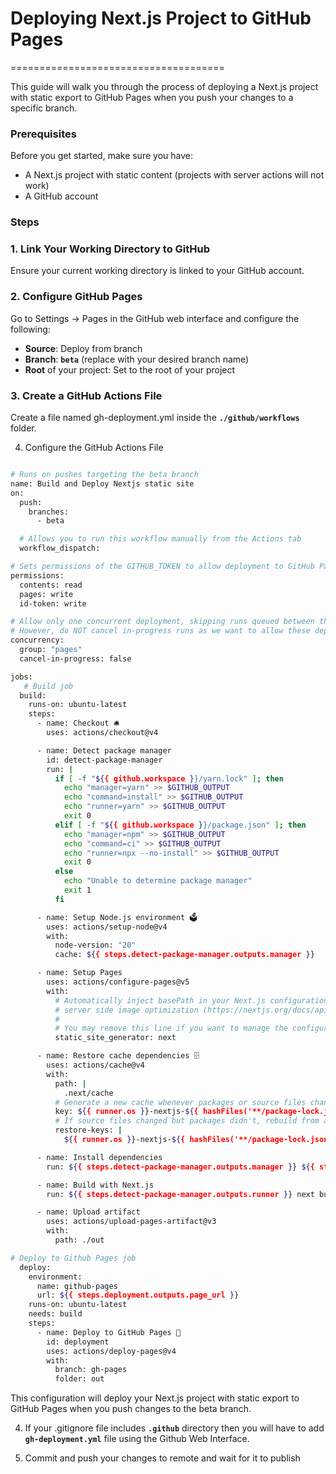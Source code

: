 # Deploying Next.js Project to GitHub Pages

=====================================

This guide will walk you through the process of deploying a Next.js project with static export to GitHub Pages when you push your changes to a specific branch.

### Prerequisites

Before you get started, make sure you have:

- A Next.js project with static content (projects with server actions will not work)
- A GitHub account

### Steps

### 1. Link Your Working Directory to GitHub
Ensure your current working directory is linked to your GitHub account.

### 2. Configure GitHub Pages
Go to Settings -> Pages in the GitHub web interface and configure the following:

- __Source__: Deploy from branch
- __Branch__: __`beta`__ (replace with your desired branch name)
- __Root__ of your project: Set to the root of your project

### 3. Create a GitHub Actions File
Create a file named gh-deployment.yml inside the __`./github/workflows`__ folder.

4. Configure the GitHub Actions File


```bash

# Runs on pushes targeting the beta branch
name: Build and Deploy Nextjs static site
on:
  push:
    branches:
      - beta

  # Allows you to run this workflow manually from the Actions tab
  workflow_dispatch:

# Sets permissions of the GITHUB_TOKEN to allow deployment to GitHub Pages
permissions:
  contents: read
  pages: write
  id-token: write

# Allow only one concurrent deployment, skipping runs queued between the run in-progress and latest queued.
# However, do NOT cancel in-progress runs as we want to allow these deployments to complete.
concurrency:
  group: "pages"
  cancel-in-progress: false

jobs:
   # Build job
  build:
    runs-on: ubuntu-latest
    steps:
      - name: Checkout 🛎️
        uses: actions/checkout@v4

      - name: Detect package manager
        id: detect-package-manager
        run: |
          if [ -f "${{ github.workspace }}/yarn.lock" ]; then
            echo "manager=yarn" >> $GITHUB_OUTPUT
            echo "command=install" >> $GITHUB_OUTPUT
            echo "runner=yarn" >> $GITHUB_OUTPUT
            exit 0
          elif [ -f "${{ github.workspace }}/package.json" ]; then
            echo "manager=npm" >> $GITHUB_OUTPUT
            echo "command=ci" >> $GITHUB_OUTPUT
            echo "runner=npx --no-install" >> $GITHUB_OUTPUT
            exit 0
          else
            echo "Unable to determine package manager"
            exit 1
          fi

      - name: Setup Node.js environment 🗳️
        uses: actions/setup-node@v4
        with:
          node-version: "20"
          cache: ${{ steps.detect-package-manager.outputs.manager }}

      - name: Setup Pages
        uses: actions/configure-pages@v5
        with:
          # Automatically inject basePath in your Next.js configuration file and disable
          # server side image optimization (https://nextjs.org/docs/api-reference/next/image#unoptimized).
          #
          # You may remove this line if you want to manage the configuration yourself.
          static_site_generator: next

      - name: Restore cache dependencies 🗄️
        uses: actions/cache@v4
        with:
          path: |
            .next/cache
          # Generate a new cache whenever packages or source files change.
          key: ${{ runner.os }}-nextjs-${{ hashFiles('**/package-lock.json', '**/yarn.lock') }}-${{ hashFiles('**.[jt]s', '**.[jt]sx') }}
          # If source files changed but packages didn't, rebuild from a prior cache.
          restore-keys: |
            ${{ runner.os }}-nextjs-${{ hashFiles('**/package-lock.json', '**/yarn.lock') }}-

      - name: Install dependencies
        run: ${{ steps.detect-package-manager.outputs.manager }} ${{ steps.detect-package-manager.outputs.command }}

      - name: Build with Next.js
        run: ${{ steps.detect-package-manager.outputs.runner }} next build

      - name: Upload artifact
        uses: actions/upload-pages-artifact@v3
        with:
          path: ./out

# Deploy to Github Pages job 
  deploy:
    environment:
      name: github-pages
      url: ${{ steps.deployment.outputs.page_url }}
    runs-on: ubuntu-latest
    needs: build
    steps:
      - name: Deploy to GitHub Pages 🚀
        id: deployment
        uses: actions/deploy-pages@v4
        with:
          branch: gh-pages
          folder: out


```

This configuration will deploy your Next.js project with static export to GitHub Pages when you push changes to the beta branch.

4. If your .gitignore file includes __`.github`__ directory then you will have to add __`gh-deployment.yml`__ file using the Github Web Interface.

5. Commit and push your changes to remote and wait for it to publish